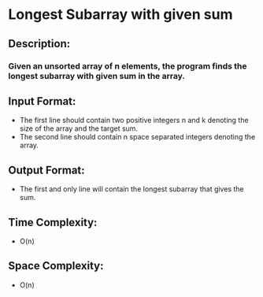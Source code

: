 # Longest Subarray with given sum
## Description:
### Given an unsorted array of n elements, the program finds the longest subarray with given sum in the array.
## Input Format:
* The first line should contain two positive integers n and k denoting the size of the array and the target sum.
* The second line should contain n space separated integers denoting the array.
## Output Format:
* The first and only line will contain the longest subarray that gives the sum.
## Time Complexity: 
* O(n)
## Space Complexity: 
* O(n)